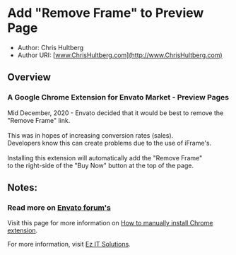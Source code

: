 # Add "Remove Frame" to Preview Page

* Author:		Chris Hultberg
* Author URI:	[www.ChrisHultberg.com](http://www.ChrisHultberg.com)

## Overview
### A Google Chrome Extension for Envato Market - Preview Pages<br/>
Mid December, 2020 - Envato decided that it would be best to remove the "Remove Frame" link.
<br/><br/>
This was in hopes of increasing conversion rates (sales).<br/>
Developers know this can create problems due to the use of iFrame's.<br/>
<br/>
Installing this extension will automatically add the "Remove Frame"<br/>
to the right-side of the "Buy Now" button at the top of the page.

## Notes:

### Read more on [Envato forum's](https://forums.envato.com/t/why-the-x-close-button-has-been-removed-i-think-the-user-bad-experience-has-increased/348280/2)

Visit this page for more information on [How to manually install Chrome extension](https://www.cnet.com/how-to/how-to-install-chrome-extensions-manually/).

For more information, visit [Ez IT Solutions](http://www.Ez-IT-Solutions.com).
